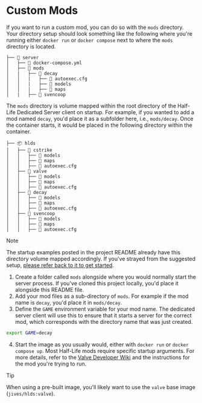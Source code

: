 # Custom Mods

If you want to run a custom mod, you can do so with the `mods` directory. Your directory setup should look something like the following where you're running either `docker run` or `docker compose` next to where the `mods` directory is located.

```
├── 📂 server
│   ├── 📜 docker-compose.yml
│   ├── 📂 mods
│   |   ├── 📂 decay
│   │   |   ├── 📜 autoexec.cfg
│   │   |   ├── 📂 models
│   │   |   ├── 📂 maps
│   |   ├── 📂 svencoop
```

The `mods` directory is volume mapped within the root directory of the Half-Life Dedicated Server client on startup. For example, if you wanted to add a mod named `decay`, you'd place it as a subfolder here, i.e., `mods/decay`. Once the container starts, it would be placed in the following directory within the container.

```
├── 📦 hlds
│   ├── 📂 cstrike
│   │   ├── 📂 models
│   │   ├── 📂 maps
│   │   ├── 📜 autoexec.cfg
│   ├── 📂 valve
│   │   ├── 📂 models
│   │   ├── 📂 maps
│   │   ├── 📜 autoexec.cfg
│   ├── 📂 decay
│   │   ├── 📂 models
│   │   ├── 📂 maps
│   │   ├── 📜 autoexec.cfg
│   ├── 📂 svencoop
│   │   ├── 📂 models
│   │   ├── 📂 maps
│   │   ├── 📜 autoexec.cfg
```

> [!NOTE]  
> The startup examples posted in the project README already have this directory volume mapped accordingly. If you've strayed from the suggested setup, [please refer back to it to get started](../README.md).

1. Create a folder called `mods` alongside where you would normally start the server process. If you've cloned this project locally, you'd place it alongside this README file.
2. Add your mod files as a sub-directory of `mods`. For example if the mod name is `decay`, you'd place it in `mods/decay`.
3. Define the `GAME` environment variable for your mod name. The dedicated server client will use this to ensure that it starts a server for the correct mod, which corresponds with the directory name that was just created.

```bash
export GAME=decay
```

4. Start the image as you usually would, either with `docker run` or `docker compose up`. Most Half-Life mods require specific startup arguments. For more details, refer to the [Valve Developer Wiki](https://developer.valvesoftware.com/wiki/Half-Life_Dedicated_Server) and the instructions for the mod you're trying to run.

> [!TIP]  
> When using a pre-built image, you'll likely want to use the `valve` base image (`jives/hlds:valve`).
